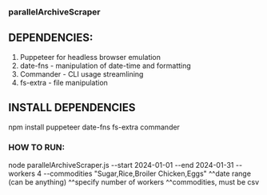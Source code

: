 ### parallelArchiveScraper


## DEPENDENCIES:
1. Puppeteer for headless browser emulation
2. date-fns - manipulation of date-time and formatting
3. Commander - CLI usage streamlining
4. fs-extra - file manipulation

## INSTALL DEPENDENCIES
npm install puppeteer date-fns fs-extra commander

### HOW TO RUN:
node parallelArchiveScraper.js --start 2024-01-01 --end 2024-01-31 --workers 4 --commodities "Sugar,Rice,Broiler Chicken,Eggs"
^^date range (can be anything) ^^specify number of workers ^^commodities, must be csv
